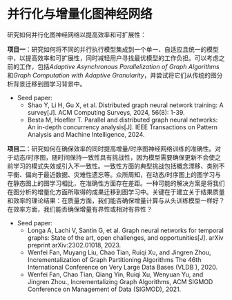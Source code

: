 # 并行化与增量化图神经网络

研究如何并行化图神经网络以提高效率和可扩展性：

**项目一**‌：研究如何将不同的并行执行模型集成到一个单一、自适应且统一的模型中，以提高效率和可扩展性，同时减轻用户寻找最优模型的工作负担。可以考虑之前的工作，包括*Adaptive Asynchronous Parallelization of Graph Algorithms*和*Graph Computation with Adaptive Granularity*，并尝试将它们从传统的图分析背景迁移到图学习背景中。

- Seed paper:
  - Shao Y, Li H, Gu X, et al. Distributed graph neural network training: A survey[J]. ACM Computing Surveys, 2024, 56(8): 1-39.
  - Besta M, Hoefler T. Parallel and distributed graph neural networks: An in-depth concurrency analysis[J]. IEEE Transactions on Pattern Analysis and Machine Intelligence, 2024.

**项目二**‌：研究如何在确保效率的同时提高增量/时序图神经网络训练的准确性。对于动态/时序图，随时间保持一致性具有挑战性，因为模型需要确保更新不会使之前学习的模式失效或引入不一致性。一致性方面的典型挑战包括概念漂移、类别不平衡、偏向于最近数据、灾难性遗忘等。众所周知，在动态/时序图上的图学习与在静态图上的图学习相比，在准确性方面存在差距。一种可能的解决方案是将我们在图分析的增量化方面所取得的成果迁移到图学习中。关键在于建立关于结果质量和效率的理论结果：在质量方面，我们能否确保增量计算与从头训练模型一样好？在效率方面，我们能否确保增量有界性或相对有界性？

- Seed paper:
  - Longa A, Lachi V, Santin G, et al. Graph neural networks for temporal graphs: State of the art, open challenges, and opportunities[J]. arXiv preprint arXiv:2302.01018, 2023.
  - Wenfei Fan, Muyang Liu, Chao Tian, Ruiqi Xu, and Jingren Zhou, Incrementalization of Graph Partitioning Algorithms The 46th International Conference on Very Large Data Bases (VLDB ), 2020.
  - Wenfei Fan, Chao Tian, Qiang Yin, Ruiqi Xu, Wenyuan Yu, and Jingren Zhou., Incrementalizing Graph Algorithms, ACM SIGMOD Conference on Management of Data (SIGMOD), 2021.